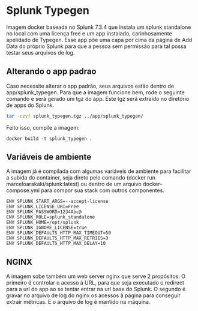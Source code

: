 # Splunk Typegen

Imagem docker baseada no Splunk 7.3.4 que instala um splunk standalone no local com uma licença free e um app instalado, carinhosamente apelidado de Typegen. Esse app põe uma capa por cima da página de Add Data do próprio Splunk para que a pessoa sem permissão para tal possa testar seus arquivos de log.

## Alterando o app padrao

Caso necessite alterar o app padrão, seus arquivos estão dentro de app/splunk_typegen. Para que a imagem funcione bem, rode o seguinte comando e será gerado um tgz do app. Este tgz será extraído no diretório de apps do Splunk.

```bash
tar -czvf splunk_typegen.tgz ../app/splunk_typegen/
```

Feito isso, compile a imagem:

```docker
docker build -t splunk_typegen .
```

## Variáveis de ambiente

A imagem já é compilada com algumas variáveis de ambiente para facilitar a subida do container, seja direto pelo comando (docker run marceloarakaki/splunk:latest) ou dentro de um arquivo docker-compose.yml para compor sua stack com outros componentes.

```docker
ENV SPLUNK_START_ARGS=--accept-license
ENV SPLUNK_LICENSE_URI=Free
ENV SPLUNK_PASSWORD=1234Abc@
ENV SPLUNK_ROLE=splunk_standalone
ENV SPLUNK_HOME=/opt/splunk
ENV SPLUNK_IGNORE_LICENSE=true
ENV SPLUNK_DEFAULTS_HTTP_MAX_TIMEOUT=50
ENV SPLUNK_DEFAULTS_HTTP_MAX_RETRIES=3
ENV SPLUNK_DEFAULTS_HTTP_MAX_DELAY=10
```

## NGINX

A imagem sobe também um web server nginx que serve 2 propósitos. O primeiro é controlar o acesso à URL, para que seja executado o redirect para a url do app ao se tentar entrar na url base do Splunk. O segundo é gravar no arquivo de log do nginx os acessos à página para conseguir extrair métricas. E o arquivo de log é mantido na máquina.